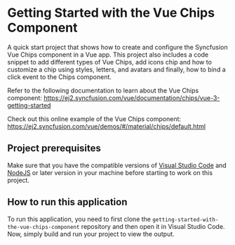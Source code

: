 # Getting Started with the Vue Chips Component

A quick start project that shows how to create and configure the Syncfusion Vue Chips component in a Vue app. This project also includes a code snippet to add different types of Vue Chips, add icons chip and how to customize a chip using styles, letters, and avatars and finally, how to bind a click event to the Chips component.
 
Refer to the following documentation to learn about the Vue Chips component: 
https://ej2.syncfusion.com/vue/documentation/chips/vue-3-getting-started  

Check out this online example of the Vue Chips component:
https://ej2.syncfusion.com/vue/demos/#/material/chips/default.html  

## Project prerequisites
Make sure that you have the compatible versions of [Visual Studio Code](https://code.visualstudio.com/download ) and [NodeJS](https://nodejs.org/en/download) or later version in your machine before starting to work on this project.

## How to run this application
To run this application, you need to first clone the `getting-started-with-the-vue-chips-component` repository and then open it in Visual Studio Code. Now, simply build and run your project to view the output.